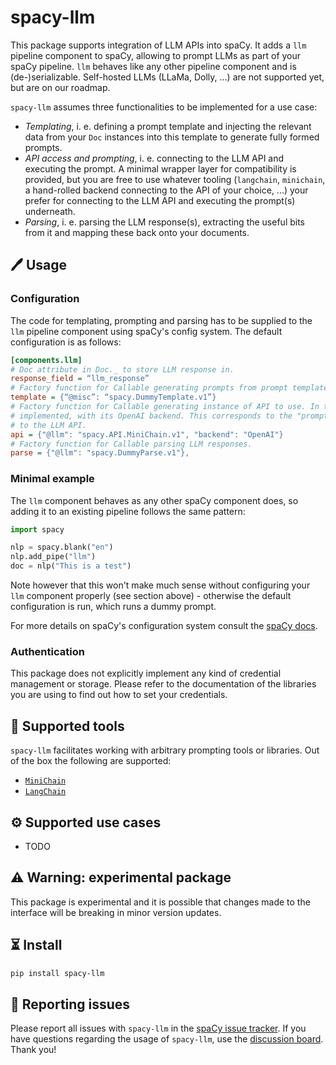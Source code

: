 # spacy-llm
This package supports integration of LLM APIs into spaCy. It adds a `llm` pipeline component to spaCy, allowing to prompt 
LLMs as part of your spaCy pipeline. `llm` behaves like any other pipeline component and is (de-)serializable. 
Self-hosted LLMs (LLaMa, Dolly, ...) are not supported yet, but are on our roadmap.

`spacy-llm` assumes three functionalities to be implemented for a use case:
- _Templating_, i. e. defining a prompt template and injecting the relevant data from your `Doc` instances into this 
  template to generate fully formed prompts.
- _API access and prompting_, i. e. connecting to the LLM API and executing the prompt. A minimal wrapper layer for 
   compatibility is provided, but you are free to use whatever tooling (`langchain`, `minichain`, a hand-rolled backend 
   connecting to the API of your choice,  ...) your prefer for connecting to the LLM API and executing the prompt(s) 
   underneath.
- _Parsing_, i. e. parsing the LLM response(s), extracting the useful bits from it and mapping these back onto your 
  documents.

## 🖊️ Usage

### Configuration

The code for templating, prompting and parsing has to be supplied to the `llm` pipeline component using spaCy's config 
system. The default configuration is as follows:
```ini
[components.llm]
# Doc attribute in Doc._ to store LLM response in.
response_field = “llm_response” 
# Factory function for Callable generating prompts from prompt template.
template = {“@misc”: “spacy.DummyTemplate.v1”}
# Factory function for Callable generating instance of API to use. In this case: the MiniChain wrapper that is already 
# implemented, with its OpenAI backend. This corresponds to the "prompting" step and includes managing the connection
# to the LLM API.
api = {"@llm": "spacy.API.MiniChain.v1", "backend": "OpenAI"}
# Factory function for Callable parsing LLM responses.
parse = {"@llm": "spacy.DummyParse.v1"},
```

### Minimal example

The `llm` component behaves as any other spaCy component does, so adding it to an existing pipeline follows the same 
pattern:
```python
import spacy

nlp = spacy.blank("en")
nlp.add_pipe("llm")
doc = nlp("This is a test")
```
Note however that this won't make much sense without configuring your `llm` component properly (see 
section above) - otherwise the default configuration is run, which runs a dummy prompt. 

For more details on spaCy's configuration system consult the [spaCy docs](https://spacy.io/api/data-formats#config).  

### Authentication

This package does not explicitly implement any kind of credential management or storage. Please refer to the 
documentation of the libraries you are using to find out how to set your credentials.

## 🔨 Supported tools

`spacy-llm` facilitates working with arbitrary prompting tools or libraries. Out of the box the following are supported:
- [`MiniChain`](https://github.com/srush/MiniChain)
- [`LangChain`](https://github.com/hwchase17/langchain)

## ⚙️ Supported use cases

- TODO

## ⚠️ Warning: experimental package

This package is experimental and it is possible that changes made to the interface will be breaking in minor version updates.

## ⏳ Install

```bash
pip install spacy-llm
```

## 📝️ Reporting issues

Please report all issues with `spacy-llm` in the [spaCy issue tracker](https://github.com/explosion/spaCy/issues). If
you have questions regarding the usage of `spacy-llm`, use the 
[discussion board](https://github.com/explosion/spaCy/discussions). Thank you! 